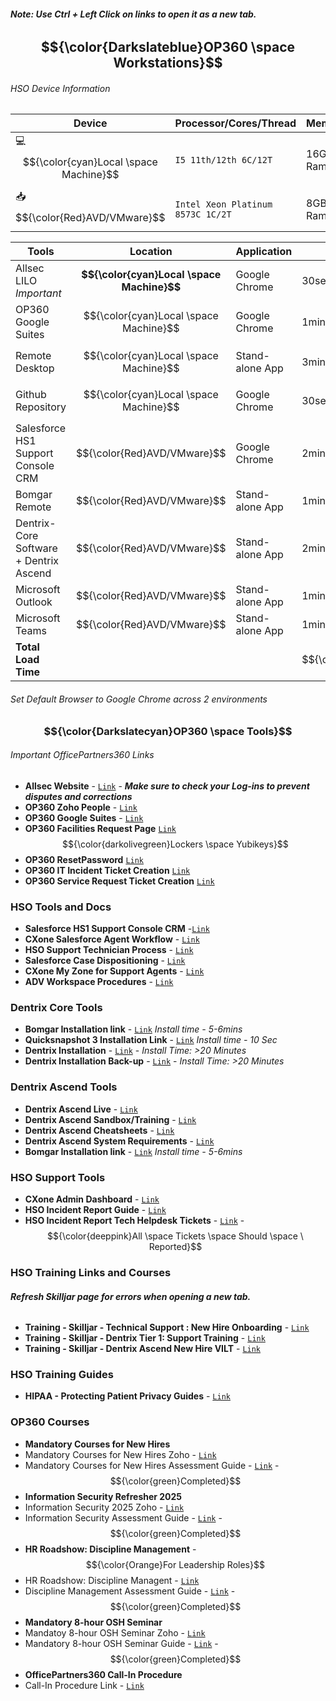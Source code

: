 ###### **Note: Use Ctrl + Left Click on links to open it as a new tab.**
## **$${\color{Darkslateblue}OP360 \space  Workstations}$$**
###### *HSO Device Information*
| Device        | Processor/Cores/Thread           | Memory           | Storage |
|---------------|----------------------------------|------------------|---------|
| 💻 $${\color{cyan}Local \space Machine}$$ | `I5 11th/12th 6C/12T`              | 16GB Ram         | 256GB   |
| 📥 $${\color{Red}AVD/VMware}$$    | `Intel Xeon Platinum 8573C 1C/2T`  | 8GB Ram          | 128GB   |

| Tools                            | Location      | Application                               | Load Time (Min/Max)         | Resource Allocation                    | Link                                                        |
|----------------------------------|---------------|-------------------------------------------|-----------------------------|----------------------------------------|-------------------------------------------------------------|
|Allsec LILO *Important*           | **$${\color{cyan}Local \space Machine}$$** | Google Chrome                             |  30secs/1min                | $${\color{green}Low}$$                 |  [`🔗`](https://www.allsechro.ph/OP360/Common/HomePage.aspx) |
|OP360 Google Suites               | $${\color{cyan}Local \space Machine}$$ | Google Chrome                             |  1min/2mins                 | $${\color{orange}Moderate}$$           | [`🔗`](https://mail.google.com/mail/u/0/?pli=1#inbox)                                                            |
|Remote Desktop                    | $${\color{cyan}Local \space Machine}$$ | Stand-alone App                           | 3mins/5mins                 | $${\color{red}High}$$                  |                                                             |           
|Github Repository                 | $${\color{cyan}Local \space Machine}$$ | Google Chrome                             |  30secs/1min                | $${\color{green}Low}$$                 |  [`🔗`](https://github.com/Aira1105/HSO-Tech)                                                            |
|Salesforce HS1 Support Console CRM| $${\color{Red}AVD/VMware}$$    | Google Chrome                             |  2mins/4mins                | $${\color{red}High}$$                  |  [`🔗`](https://henryscheinone.lightning.force.com/lightning/page/home)                                                            |
|Bomgar Remote                     | $${\color{Red}AVD/VMware}$$    | Stand-alone App                           |  1min/2mins                 | $${\color{red}High}$$                  |                                                             |
|Dentrix-Core Software + Dentrix Ascend             | $${\color{Red}AVD/VMware}$$    | Stand-alone App                           |  2mins/4mins                | $${\color{red}High}$$                  |                                                             |
|Microsoft Outlook                 | $${\color{Red}AVD/VMware}$$    | Stand-alone App                           |  1min/2mins                 | $${\color{orange}Moderate}$$           |                                                             |
|Microsoft Teams                   | $${\color{Red}AVD/VMware}$$    | Stand-alone App                           |  1min/2mins                 | $${\color{orange}Moderate}$$           |                                                             |
|**Total Load Time**                   |                                |                                           |  $${\color{Green}12mins/23mins}$$                     |                                        |                                                             |
###### *Set Default Browser to Google Chrome across 2 environments*

### $${\color{Darkslatecyan}OP360 \space Tools}$$
###### *Important OfficePartners360 Links*
- **Allsec Website** - [`Link`](https://www.allsechro.ph/OP360/Common/HomePage.aspx) - ***Make sure to check your Log-ins to prevent disputes and corrections***
- **OP360 Zoho People** - [`Link`](https://people.zoho.com/ops360/zp#home/myspace/overview-profile)
- **OP360 Google Suites** - [`Link`](https://mail.google.com/mail/u/0/?pli=1#inbox)
- **OP360 Facilities Request Page** [`Link`](https://people.zoho.com/ops360/zp#facilities_portal/facilities_asset_request_management/add)  $${\color{darkolivegreen}Lockers \space Yubikeys}$$
- **OP360 ResetPassword** [`Link`](https://resetpw.officepartners360.com/authorization.do)
- **OP360 IT Incident Ticket Creation** [`Link`](https://servicedesk.officepartners360.com/support/tickets/new)
- **OP360 Service Request Ticket Creation** [`Link`](https://servicedesk.officepartners360.com/support/catalog/items?popular=true)
### **HSO Tools and Docs**
- **Salesforce HS1 Support Console CRM** -[`Link`](https://henryscheinone.lightning.force.com/lightning/page/home)
- **CXone Salesforce Agent Workflow** - [`Link`](https://henryschein1.sharepoint.com/sites/CustomerServicesSOPs/Shared%20Documents/Forms/AllItems.aspx?id=%2Fsites%2FCustomerServicesSOPs%2FShared%20Documents%2FCXone%2FSalesforce%20Agent%2FCXone%20Salesforce%20Agent%20Workflow%2Epdf&parent=%2Fsites%2FCustomerServicesSOPs%2FShared%20Documents%2FCXone%2FSalesforce%20Agent)
- **HSO Support Technician Process** - [`Link`](https://henryschein1.sharepoint.com/sites/CustomerServicesSOPs/Shared%20Documents/Forms/AllItems.aspx?id=%2Fsites%2FCustomerServicesSOPs%2FShared%20Documents%2FSupport%20Technicians%2FSupport%20Technician%20Process%2Epdf&parent=%2Fsites%2FCustomerServicesSOPs%2FShared%20Documents%2FSupport%20Technicians)
- **Salesforce Case Dispositioning** - [`Link`](https://henryschein1.sharepoint.com/sites/CustomerServicesSOPs/Shared%20Documents/Forms/AllItems.aspx?id=%2Fsites%2FCustomerServicesSOPs%2FShared%20Documents%2FSupport%20Technicians%2FSalesforce%20Case%20Dispositioning%2Epdf&parent=%2Fsites%2FCustomerServicesSOPs%2FShared%20Documents%2FSupport%20Technicians)
- **CXone My Zone for Support Agents** - [`Link`](https://henryschein1.sharepoint.com/sites/CustomerServicesSOPs/Shared%20Documents/Forms/AllItems.aspx?id=%2Fsites%2FCustomerServicesSOPs%2FShared%20Documents%2FCXone%2FCXone%20My%20Zone%20for%20Support%20Agents%2Epdf&parent=%2Fsites%2FCustomerServicesSOPs%2FShared%20Documents%2FCXone)
- **ADV Workspace Procedures** - [`Link`](https://henryschein1.sharepoint.com/sites/CustomerServicesSOPs/Shared%20Documents/Forms/AllItems.aspx?id=%2Fsites%2FCustomerServicesSOPs%2FShared%20Documents%2FTraining%2FWork%20Instructions%2FAVD%20Workspace%20Process%2Epdf&parent=%2Fsites%2FCustomerServicesSOPs%2FShared%20Documents%2FTraining%2FWork%20Instructions)
### **Dentrix Core Tools**
- **Bomgar Installation link** - [`Link`](https://drive.google.com/file/d/1NnUVNIHMLOhLwGQrGc3UY6U5R20QgRog/view?usp=drive_link) *Install time - 5-6mins*
- **Quicksnapshot 3 Installation Link** - [`Link`](https://drive.google.com/file/d/1hU_WHQWeoz5O4lQdkv_SJ08VrryfKPvy/view?usp=drive_link)  *Install time - 10 Sec*
- **Dentrix Installation** - [`Link`](https://henryschein1-my.sharepoint.com/:u:/g/personal/cylvon_drake_henryscheinone_com/EYH_67Ecsz5JhIaZke5FTlwB4O5BXIVEUI91VUIQU0I33w?e=cRzuRL) - *Install Time: >20 Minutes*
- **Dentrix Installation Back-up** - [`Link`](https://drive.google.com/file/d/1juZcJBprVLatppJvkCdk1nDdD78ZC5nV/view?usp=drive_link) - *Install Time: >20 Minutes*
### **Dentrix Ascend Tools**
- **Dentrix Ascend Live** - [`Link`](https://live.dentrixascend.com/login)
- **Dentrix Ascend Sandbox/Training** - [`Link`](https://beta.gryphondds.com/pm#/dashboard)
- **Dentrix Ascend Cheatsheets** - [`Link`](https://drive.google.com/file/d/1RAkCN4_uDPdICsEtWDE6iVRk8KvzRvff/view?usp=sharing)
- **Dentrix Ascend System Requirements** - [`Link`](https://docs.google.com/document/d/1VgDWLoK9iFchAKahQ-vQIWy9MVDn5pGI/edit)
- **Bomgar Installation link** - [`Link`](https://drive.google.com/file/d/1NnUVNIHMLOhLwGQrGc3UY6U5R20QgRog/view?usp=drive_link) *Install time - 5-6mins*
### **HSO Support Tools**
- **CXone Admin Dashboard** - [`Link`](https://cxone.niceincontact.com)
- **HSO Incident Report Guide** - [`Link`](https://docs.google.com/document/d/1o2ZXuiT_2iye9N4t4VNB28ZrhBL47E5siRtJSUkk7pc/edit?tab=t.0)
- **HSO Incident Report Tech Helpdesk Tickets** - [`Link`](https://docs.google.com/spreadsheets/d/1rpar5qKJFCiKN3rA4x0dxiXBYUqHiSY535hcTEC0QL4/edit?gid=0#gid=0) - $${\color{deeppink}All \space Tickets \space Should \space \ Reported}$$
### **HSO Training Links and Courses**
###### **Refresh Skilljar page for errors when opening a new tab.**
- **Training - Skilljar - Technical Support : New Hire Onboarding** - [`Link`](https://hso.skilljar.com/path/technical-support-new-hire-onboarding-series)
- **Training - Skilljar - Dentrix Tier 1: Support Training** - [`Link`](https://hso.skilljar.com/dentrix-tier-1-support-training)
- **Training - Skilljar - Dentrix Ascend New Hire VILT** - [`Link`](https://hso.skilljar.com/dentrix-ascend-new-hire-vilt/152775)
### **HSO Training Guides**
- **HIPAA - Protecting Patient Privacy Guides** - [`Link`](https://docs.google.com/spreadsheets/d/1jDa10lR0u9Gi9n_5PA_D9ePFCEjdWw4EhznXVwMkxaY/edit?gid=263501395#gid=263501395)
### **OP360 Courses** 
- **Mandatory Courses for New Hires**
- Mandatory Courses for New Hires Zoho - [`Link`](https://people.op360.com/ops360/training#lms-view/course/619096000106698857/module)
- Mandatory Courses for New Hires Assessment Guide - [`Link`](https://docs.google.com/spreadsheets/d/1jDa10lR0u9Gi9n_5PA_D9ePFCEjdWw4EhznXVwMkxaY/edit?gid=268678928#gid=268678928) - $${\color{green}Completed}$$
- **Information Security Refresher 2025**
- Information Security 2025 Zoho - [`Link`](https://people.op360.com/ops360/training#lms-view/course/619096000248822639/overview)
- Information Security Assessment Guide - [`Link`](https://docs.google.com/spreadsheets/d/1jDa10lR0u9Gi9n_5PA_D9ePFCEjdWw4EhznXVwMkxaY/edit?gid=0#gid=0) - $${\color{green}Completed}$$
- **HR Roadshow: Discipline Management**        -     $${\color{Orange}For Leadership Roles}$$
- HR Roadshow: Discipline Managent - [`Link`](https://people.op360.com/ops360/training#lms-view/course/619096000107703201/overview)
- Discipline Management Assessment Guide - [`Link`](https://docs.google.com/spreadsheets/d/1jDa10lR0u9Gi9n_5PA_D9ePFCEjdWw4EhznXVwMkxaY/edit?gid=980605503#gid=980605503) - $${\color{green}Completed}$$
- **Mandatory 8-hour OSH Seminar**
- Mandatoy 8-hour OSH Seminar Zoho - [`Link`](https://people.zoho.com/ops360/training#lms-view/course/619096000103264566/module)
- Mandatory 8-hour OSH Seminar Guide - [`Link`](https://docs.google.com/spreadsheets/d/1jDa10lR0u9Gi9n_5PA_D9ePFCEjdWw4EhznXVwMkxaY/edit?gid=297718934#gid=297718934) - $${\color{green}Completed}$$
- **OfficePartners360 Call-In Procedure**
- Call-In Procedure Link - [`Link`](https://people.zoho.com/ops360/training#lms-view/course/619096000254653227/overview)
